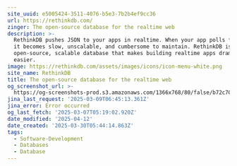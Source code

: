 ```yaml
---
site_uuid: e5005424-3511-4076-b5e3-7b2b4ef9cc36
url: https://rethinkdb.com/
zinger: The open-source database for the realtime web
description: >-
  RethinkDB pushes JSON to your apps in realtime. When your app polls for data,
  it becomes slow, unscalable, and cumbersome to maintain. RethinkDB is the
  open-source, scalable database that makes building realtime apps dramatically
  easier.
image: https://rethinkdb.com/assets/images/icons/icon-menu-white.png
site_name: RethinkDB
title: The open-source database for the realtime web
og_screenshot_url: >-
  https://og-screenshots-prod.s3.amazonaws.com/1366x768/80/false/b72c7024dc043ca77c44e242b4361c4ef08510faa5ee5882bad3b845cb00d77c.jpeg
jina_last_request: '2025-03-09T06:45:13.361Z'
jina_error: Error occurred
og_last_fetch: '2025-03-07T05:19:02.920Z'
date_modified: '2025-04-12'
date_created: '2025-03-30T05:44:14.863Z'
tags:
  - Software-Development
  - Databases
  - Database
---
```












































